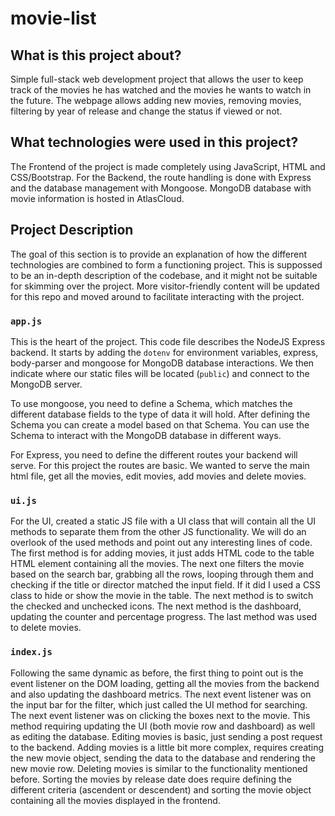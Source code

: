 # movie-list

## What is this project about?
Simple full-stack web development project that allows the user to keep track of the movies he has watched and the movies he wants to watch in the future. The webpage allows adding new movies, removing movies, filtering by year of release and change the status if viewed or not.

## What technologies were used in this project?
The Frontend of the project is made completely using JavaScript, HTML and CSS/Bootstrap. For the Backend, the route handling is done with Express and the database management with Mongoose. MongoDB database with movie information is hosted in AtlasCloud.

## Project Description
The goal of this section is to provide an explanation of how the different technologies are combined to form a functioning project. This is suppossed to be an in-depth description of the codebase, and it might not be suitable for skimming over the project. More visitor-friendly content will be updated for this repo and moved around to facilitate interacting with the project.

### `app.js`
This is the heart of the project. This code file describes the NodeJS Express backend. It starts by adding the `dotenv` for environment variables, express, body-parser and mongoose for MongoDB database interactions. We then indicate where our static files will be located (`public`) and connect to the MongoDB server. 

To use mongoose, you need to define a Schema, which matches the different database fields to the type of data it will hold. After defining the Schema you can create a model based on that Schema. You can use the Schema to interact with the MongoDB database in different ways.

For Express, you need to define the different routes your backend will serve. For this project the routes are basic. We wanted to serve the main html file, get all the movies, edit movies, add movies and delete movies.

### `ui.js`
For the UI, created a static JS file with a UI class that will contain all the UI methods to separate them from the other JS functionality. We will do an overlook of the used methods and point out any interesting lines of code. The first method is for adding movies, it just adds HTML code to the table HTML element containing all the movies. The next one filters the movie based on the search bar, grabbing all the rows, looping through them and checking if the title or director matched the input field. If it did I used a CSS class to hide or show the movie in the table. The next method is to switch the checked and unchecked icons. The next method is the dashboard, updating the counter and percentage progress. The last method was used to delete movies.

### `index.js`
Following the same dynamic as before, the first thing to point out is the event listener on the DOM loading, getting all the movies from the backend and also updating the dashboard metrics. The next event listener was on the input bar for the filter, which just called the UI method for searching. The next event listener was on clicking the boxes next to the movie. This method requiring updating the UI (both movie row and dashboard) as well as editing the database. Editing movies is basic, just sending a post request to the backend. Adding movies is a little bit more complex, requires creating the new movie object, sending the data to the database and rendering the new movie row. Deleting movies is similar to the functionality mentioned before. Sorting the movies by release date does require defining the different criteria (ascendent or descendent) and sorting the movie object containing all the movies displayed in the frontend.
